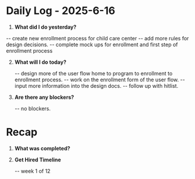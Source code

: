 # Daily Log - 2025-6-16

1. **What did I do yesterday?**

-- create new enrollment process for child care center
-- add more rules for design decisions.
-- complete mock ups for enrollment and first step of enrollment process
   

2. **What will I do today?**
   
   -- design more of the user flow home to program to enrollment to enrollment process.
   -- work on the enrollment form of the user flow.
   -- input more information into the design docs.
   -- follow up with hitlist.

3. **Are there any blockers?**

   -- no blockers.

# Recap

1. **What was completed?**


2. **Get Hired Timeline**
   
   -- week 1 of 12

<!--
   git add .; git commit -m "daily stand-up"; git push;
   git add .; git commit -m "daily close"; git push;
-->